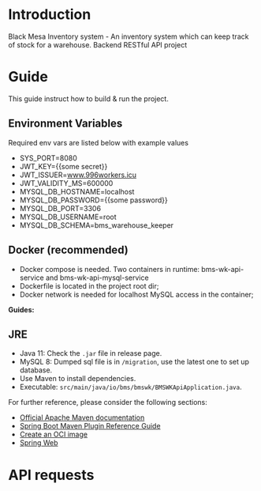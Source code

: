 # Introduction
Black Mesa Inventory system - An inventory system which can keep track of stock for a warehouse. Backend RESTful API project

# Guide
This guide instruct how to build & run the project.

## Environment Variables
Required env vars are listed below with example values
- SYS_PORT=8080
- JWT_KEY={{some secret}}
- JWT_ISSUER=www.996workers.icu
- JWT_VALIDITY_MS=600000
- MYSQL_DB_HOSTNAME=localhost
- MYSQL_DB_PASSWORD={{some password}}
- MYSQL_DB_PORT=3306
- MYSQL_DB_USERNAME=root
- MYSQL_DB_SCHEMA=bms_warehouse_keeper

## Docker (recommended)
- Docker compose is needed. Two containers in runtime: bms-wk-api-service and bms-wk-api-mysql-service
- Dockerfile is located in the project root dir;
- Docker network is needed for localhost MySQL access in the container;

**Guides:**

## JRE
- Java 11: Check the `.jar` file in release page.
- MySQL 8: Dumped sql file is in `/migration`, use the latest one to set up database.
- Use Maven to install dependencies.
- Executable: `src/main/java/io/bms/bmswk/BMSWKApiApplication.java`.

For further reference, please consider the following sections:

* [Official Apache Maven documentation](https://maven.apache.org/guides/index.html)
* [Spring Boot Maven Plugin Reference Guide](https://docs.spring.io/spring-boot/docs/2.7.8/maven-plugin/reference/html/)
* [Create an OCI image](https://docs.spring.io/spring-boot/docs/2.7.8/maven-plugin/reference/html/#build-image)
* [Spring Web](https://docs.spring.io/spring-boot/docs/2.7.8/reference/htmlsingle/#web)

# API requests
